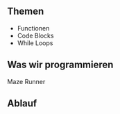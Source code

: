 ## Themen 
* Functionen  
* Code Blocks  
* While Loops  

## Was wir programmieren
Maze Runner

## Ablauf
 
